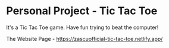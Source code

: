 # Personal Project - Tic Tac Toe

It's a Tic Tac Toe game.
Have fun trying to beat the computer!

The Website Page - https://zascuofficial-tic-tac-toe.netlify.app/

